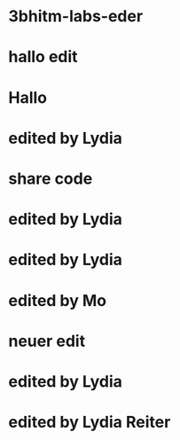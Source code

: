 # 3bhitm-labs-eder

# hallo edit

# Hallo

# edited by Lydia

# share code

# edited by Lydia

# edited by Lydia
# edited by Mo
# neuer edit

# edited by Lydia

# edited by Lydia Reiter
